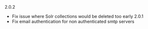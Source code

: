 2.0.2
- Fix issue where Solr collections would be deleted too early
2.0.1
- Fix email authentication for non authenticated smtp servers

